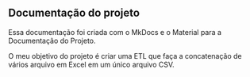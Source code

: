 ## Documentação do projeto

Essa documentação foi criada com o MkDocs e o Material para a Documentação do Projeto.

O meu objetivo do projeto é criar uma ETL que faça a concatenação de vários arquivo em Excel em um único arquivo CSV.
